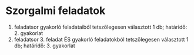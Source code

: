 # Szorgalmi feladatok

1. feladatsor gyakorló feladataiból tetszőlegesen választott 1 db; határidő: 2. gyakorlat  
2. feladatsor 3. feladat ÉS gyakorló feladatokból tetszőlegesen választott 1 db; határidő: 3. gyakorlat  


